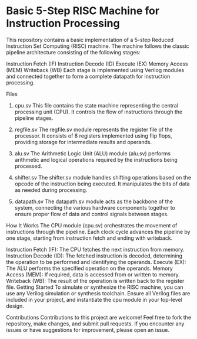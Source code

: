 # Basic 5-Step RISC Machine for Instruction Processing
This repository contains a basic implementation of a 5-step Reduced Instruction Set Computing (RISC) machine. The machine follows the classic pipeline architecture consisting of the following stages:

Instruction Fetch (IF)
Instruction Decode (ID)
Execute (EX)
Memory Access (MEM)
Writeback (WB)
Each stage is implemented using Verilog modules and connected together to form a complete datapath for instruction processing.

Files
1. cpu.sv
This file contains the state machine representing the central processing unit (CPU). It controls the flow of instructions through the pipeline stages.

2. regfile.sv
The regfile.sv module represents the register file of the processor. It consists of 8 registers implemented using flip flops, providing storage for intermediate results and operands.

3. alu.sv
The Arithmetic Logic Unit (ALU) module (alu.sv) performs arithmetic and logical operations required by the instructions being processed.

4. shifter.sv
The shifter.sv module handles shifting operations based on the opcode of the instruction being executed. It manipulates the bits of data as needed during processing.

5. datapath.sv
The datapath.sv module acts as the backbone of the system, connecting the various hardware components together to ensure proper flow of data and control signals between stages.

How It Works
The CPU module (cpu.sv) orchestrates the movement of instructions through the pipeline. Each clock cycle advances the pipeline by one stage, starting from instruction fetch and ending with writeback.

Instruction Fetch (IF): The CPU fetches the next instruction from memory.
Instruction Decode (ID): The fetched instruction is decoded, determining the operation to be performed and identifying the operands.
Execute (EX): The ALU performs the specified operation on the operands.
Memory Access (MEM): If required, data is accessed from or written to memory.
Writeback (WB): The result of the operation is written back to the register file.
Getting Started
To simulate or synthesize the RISC machine, you can use any Verilog simulation or synthesis toolchain. Ensure all Verilog files are included in your project, and instantiate the cpu module in your top-level design.

Contributions
Contributions to this project are welcome! Feel free to fork the repository, make changes, and submit pull requests. If you encounter any issues or have suggestions for improvement, please open an issue.

